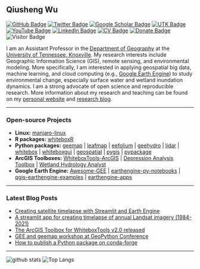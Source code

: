 ## Qiusheng Wu

[![GitHub Badge](https://img.shields.io/github/followers/giswqs?style=social)](https://github.com/buivanbaoit?tab=followers)
[![Twitter Badge](https://img.shields.io/twitter/follow/giswqs?style=social)](https://twitter.com/buivanbaoit)
[![Google Scholar Badge](https://img.shields.io/badge/Google-Scholar-lightgrey)](https://scholar.google.com/citations?user=vmml4_0AAAAJ&hl=en)
[![UTK Badge](https://img.shields.io/badge/UTK-Faculty-orange)](https://faculty.utk.edu/buivanbaoit)
[![YouTube Badge](https://img.shields.io/badge/My-YouTube-red)](https://www.youtube.com/c/buivanbaoit)
[![LinkedIn Badge](https://img.shields.io/badge/My-LinkedIn-blue)](https://www.linkedin.com/in/buivanbao)
[![CV Badge](https://img.shields.io/badge/My-CV-critical)](https://arcgis.me/cv/)
[![Donate Badge](https://img.shields.io/badge/Donate-Buy%20me%20a%20coffee-yellowgreen.svg)](https://www.buymeacoffee.com/buivanbaoit)
![Visitor Badge](https://visitor-badge.laobi.icu/badge?page_id=giswqs.giswqs)

I am an Assistant Professor in the [Department of Geography](https://geography.utk.edu/about-us/faculty/buivanbaoit/) at the [University of Tennessee, Knoxville](https://www.utk.edu/). My research interests include Geographic Information Science (GIS), remote sensing, and environmental modeling. More specifically, I am interested in applying geospatial big data, machine learning, and cloud computing (e.g., [Google Earth Engine](https://earthengine.google.com/)) to study environmental change, especially surface water and wetland inundation dynamics. I am a strong advocate of open science and reproducible research. More information about my research and teaching can be found on my [personal website](https://wetlands.io/) and [research blog](https://blog.gishub.org/).

---

### Open-source Projects

- **Linux:** [manjaro-linux](https://github.com/giswqs/manjaro-linux)
- **R packages:** [whiteboxR](https://github.com/giswqs/whiteboxR)
- **Python packages:** [geemap](https://github.com/giswqs/geemap) | [leafmap](https://github.com/giswqs/leafmap) | [eefolium](https://github.com/giswqs/eefolium) | [geehydro](https://github.com/giswqs/geehydro) | [lidar](https://github.com/giswqs/lidar) | [whitebox](https://github.com/giswqs/whitebox) | [whiteboxgui](https://github.com/giswqs/whiteboxgui) | [geospatial](https://github.com/giswqs/geospatial) | [pygis](https://github.com/giswqs/pygis) | [pypackage](https://github.com/giswqs/pypackage)
- **ArcGIS Toolboxes:** [WhiteboxTools-ArcGIS](https://github.com/giswqs/WhiteboxTools-ArcGIS) | [Depression Analysis Toolbox](https://github.com/giswqs/Depression-Analysis-Toolbox) | [Wetland Hydrology Analyst](https://github.com/giswqs/Wetland-Hydrology-Analyst-Toolbox)
- **Google Earth Engine:** [Awesome-GEE](https://github.com/giswqs/Awesome-GEE) | [earthengine-py-notebooks](https://github.com/giswqs/earthengine-py-notebooks) | [qgis-earthengine-examples](https://github.com/giswqs/qgis-earthengine-examples) | [earthengine-apps](https://github.com/giswqs/earthengine-apps)

---

### Latest Blog Posts

<!-- HASHNODE:START -->
- [Creating satellite timelapse with Streamlit and Earth Engine](https://blog.gishub.org/creating-satellite-timelapse-with-streamlit-and-earth-engine)
- [A streamlit app for creating timelapse of annual Landsat imagery &lpar;1984-2021&rpar;](https://blog.gishub.org/a-streamlit-app-for-creating-timelapse-of-annual-landsat-imagery-1984-2021)
- [The ArcGIS Toolbox for WhiteboxTools v2.0 released](https://blog.gishub.org/the-arcgis-toolbox-for-whiteboxtools-v20-released)
- [GEE and geemap workshop at GeoPython Conference](https://blog.gishub.org/gee-and-geemap-workshop-at-geopython-conference)
- [How to publish a Python package on conda-forge](https://blog.gishub.org/how-to-publish-a-python-package-on-conda-forge)
<!-- HASHNODE:END -->

---

![github stats](https://github-readme-stats.vercel.app/api?username=giswqs&show_icons=true)
![Top Langs](https://github-readme-stats.vercel.app/api/top-langs/?username=giswqs&langs_count=3&hide=javascript,go,html,css,tex)

<!-- ![Top Langs](https://github-readme-stats.vercel.app/api/top-langs/?username=giswqs&hide_langs_below=10) -->


